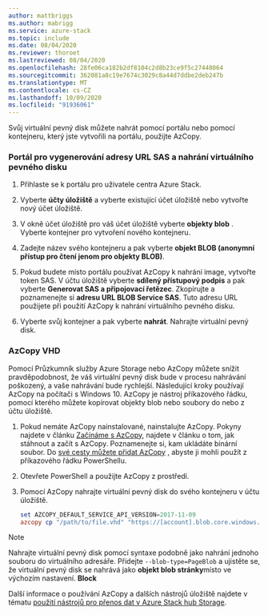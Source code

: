 ```yaml
---
author: mattbriggs
ms.author: mabrigg
ms.service: azure-stack
ms.topic: include
ms.date: 08/04/2020
ms.reviewer: thoroet
ms.lastreviewed: 08/04/2020
ms.openlocfilehash: 28fe06ca182b2df8104c2d8b23ce9f5c27448064
ms.sourcegitcommit: 362081a8c19e7674c3029c8a44d7ddbe2deb247b
ms.translationtype: MT
ms.contentlocale: cs-CZ
ms.lasthandoff: 10/09/2020
ms.locfileid: "91936061"
---
```

Svůj virtuální pevný disk můžete nahrát pomocí portálu nebo pomocí kontejneru, který jste vytvořili na portálu, použijte AzCopy.

### <a name="portal-to-generate-sas-url-and-upload-vhd"></a>Portál pro vygenerování adresy URL SAS a nahrání virtuálního pevného disku

1. Přihlaste se k portálu pro uživatele centra Azure Stack.

2. Vyberte **účty úložiště** a vyberte existující účet úložiště nebo vytvořte nový účet úložiště.

3. V okně účet úložiště pro váš účet úložiště vyberte **objekty blob** . Vyberte kontejner pro vytvoření nového kontejneru.

4. Zadejte název svého kontejneru a pak vyberte **objekt BLOB (anonymní přístup pro čtení jenom pro objekty BLOB)**.

5. Pokud budete místo portálu používat AzCopy k nahrání image, vytvořte token SAS. V účtu úložiště vyberte **sdílený přístupový podpis** a pak vyberte **Generovat SAS a připojovací řetězec**. Zkopírujte a poznamenejte si **adresu URL BLOB Service SAS**. Tuto adresu URL použijete při použití AzCopy k nahrání virtuálního pevného disku.

6. Vyberte svůj kontejner a pak vyberte **nahrát**. Nahrajte virtuální pevný disk.

### <a name="azcopy-vhd"></a>AzCopy VHD

Pomocí Průzkumník služby Azure Storage nebo AzCopy můžete snížit pravděpodobnost, že váš virtuální pevný disk bude v procesu nahrávání poškozený, a vaše nahrávání bude rychlejší. Následující kroky používají AzCopy na počítači s Windows 10. AzCopy je nástroj příkazového řádku, pomocí kterého můžete kopírovat objekty blob nebo soubory do nebo z účtu úložiště.

1. Pokud nemáte AzCopy nainstalované, nainstalujte AzCopy. Pokyny najdete v článku [Začínáme s AzCopy](/azure/storage/common/storage-use-azcopy-v10), najdete v článku o tom, jak stáhnout a začít s AzCopy. Poznamenejte si, kam ukládáte binární soubor. Do [své cesty můžete přidat AzCopy](https://www.architectryan.com/2018/03/17/add-to-the-path-on-windows-10/) , abyste ji mohli použít z příkazového řádku PowerShellu.

2. Otevřete PowerShell a použijte AzCopy z prostředí.

3. Pomocí AzCopy nahrajte virtuální pevný disk do svého kontejneru v účtu úložiště.

    ```powershell  
    set AZCOPY_DEFAULT_SERVICE_API_VERSION=2017-11-09
    azcopy cp "/path/to/file.vhd" "https://[account].blob.core.windows.net/[container]/[path/to/blob]?[SAS] --blob-type=PageBlob
    ```

> [!NOTE]  
> Nahrajte virtuální pevný disk pomocí syntaxe podobně jako nahrání jednoho souboru do virtuálního adresáře. Přidejte `--blob-type=PageBlob` a ujistěte se, že virtuální pevný disk se nahrává jako **objekt blob stránky**místo ve výchozím nastavení. **Block**

Další informace o používání AzCopy a dalších nástrojů úložiště najdete v tématu [použití nástrojů pro přenos dat v Azure Stack hub Storage](../user/azure-stack-storage-transfer.md).